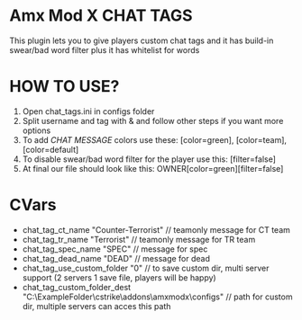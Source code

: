 # Amx Mod X CHAT TAGS
This plugin lets you to give players custom chat tags and it has build-in swear/bad word filter plus it has whitelist for words

# HOW TO USE?
1. Open chat_tags.ini in configs folder
2. Split username and tag with & and follow other steps if you want more options
3. To add *CHAT MESSAGE* colors use these: [color=green], [color=team], [color=default]
4. To disable swear/bad word filter for the player use this: [filter=false]
5. At final our file should look like this: OWNER[color=green][filter=false]

# CVars
- chat_tag_ct_name "Counter-Terrorist" // teamonly message for CT team
- chat_tag_tr_name "Terrorist" // teamonly message for TR team
- chat_tag_spec_name "SPEC" // message for spec
- chat_tag_dead_name "DEAD" // message for dead
- chat_tag_use_custom_folder "0" // to save custom dir, multi server support (2 servers 1 save file, players will be happy)
- chat_tag_custom_folder_dest "C:\ExampleFolder\cstrike\addons\amxmodx\configs" // path for custom dir, multiple servers can acces this path
